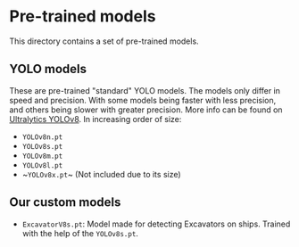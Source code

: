 # Pre-trained models
This directory contains a set of pre-trained models.
## YOLO models
These are pre-trained "standard" YOLO models. The models only differ in speed and precision. With some models being faster with less precision, and others being slower with greater precision. More info can be found on [Ultralytics YOLOv8](https://docs.ultralytics.com/models/yolov8/#supported-modes). In increasing order of size:
- `YOLOv8n.pt`
- `YOLOv8s.pt`
- `YOLOv8m.pt`
- `YOLOv8l.pt`
- ~`YOLOv8x.pt`~ (Not included due to its size)

## Our custom models
- `ExcavatorV8s.pt`: Model made for detecting Excavators on ships. Trained with the help of the `YOLOv8s.pt`.




